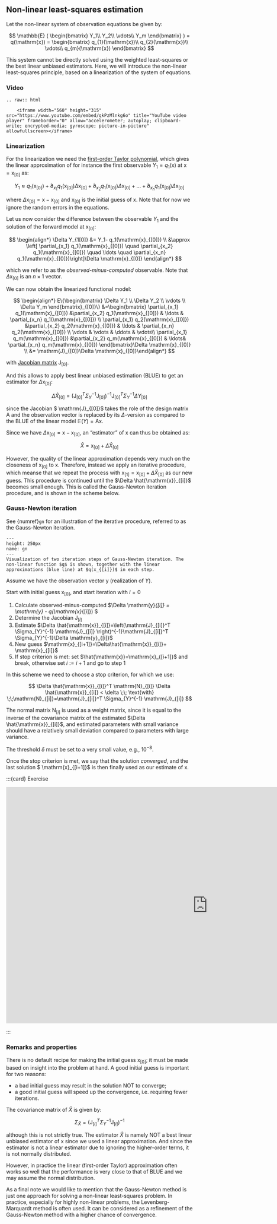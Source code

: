 ## Non-linear least-squares estimation 

Let the non-linear system of observation equations be given by:

$$
\mathbb{E} ( \begin{bmatrix} Y_1\\ Y_2\\ \vdots\\ Y_m \end{bmatrix}  ) = q(\mathrm{x}) = \begin{bmatrix} q_{1}(\mathrm{x})\\ q_{2}(\mathrm{x})\\ \vdots\\  q_{m}(\mathrm{x}) \end{bmatrix}
$$

This system cannot be directly solved using the weighted least-squares or the best linear unbiased estimators. Here, we will introduce the non-linear least-squares principle, based on a linearization of the system of equations. 

### Video
```{eval-rst}
.. raw:: html

    <iframe width="560" height="315" src="https://www.youtube.com/embed/qkPzMlnkg6o" title="YouTube video player" frameborder="0" allow="accelerometer; autoplay; clipboard-write; encrypted-media; gyroscope; picture-in-picture" allowfullscreen></iframe>
```

### Linearization
For the linearization we need the [first-order Taylor polynomial](PM_taylor), which gives the linear approximation of for instance the first observable $Y_1 = q_1(\mathrm{x})$ at $\mathrm{x}=\mathrm{x}_{[0]}$ as:

$$
Y_1\approx q_1( \mathrm{x}_{[0]})+ \partial_{x_1} q_1(\mathrm{x}_{[0]})\Delta \mathrm{x}_{[0]}+ \partial_{x_2} q_1(\mathrm{x}_{[0]})\Delta \mathrm{x}_{[0]}+ \ldots + \partial_{x_n} q_1(\mathrm{x}_{[0]})\Delta \mathrm{x}_{[0]}
$$

where $\Delta \mathrm{x}_{[0]} = \mathrm{x}- \mathrm{x}_{[0]}$ and $\mathrm{x}_{[0]}$ is the initial guess of $\mathrm{x}$. Note that for now we ignore the random errors in the equations.

Let us now consider the difference between the observable $Y_1$ and the solution of the forward model at $\mathrm{x}_{[0]}$:

$$
\begin{align*} \Delta Y_{1[0]} &= Y_1- q_1(\mathrm{x}_{[0]}) \\ &\approx \left[ \partial_{x_1} q_1(\mathrm{x}_{[0]}) \quad \partial_{x_2} q_1(\mathrm{x}_{[0]}) \quad \ldots \quad \partial_{x_n} q_1(\mathrm{x}_{[0]})\right]\Delta \mathrm{x}_{[0]} \end{align*}
$$

which we refer to as the *observed-minus-computed* observable. Note that $\Delta \mathrm{x}_{[0]}$ is an $n\times 1$ vector.

We can now obtain the linearized functional model:

$$
\begin{align*} E\{\begin{bmatrix} \Delta Y_1 \\ \Delta Y_2 \\ \vdots \\ \Delta Y_m \end{bmatrix}_{[0]}\} &=\begin{bmatrix} \partial_{x_1} q_1(\mathrm{x}_{[0]}) &\partial_{x_2} q_1(\mathrm{x}_{[0]}) & \ldots & \partial_{x_n} q_1(\mathrm{x}_{[0]}) \\ \partial_{x_1} q_2(\mathrm{x}_{[0]}) &\partial_{x_2} q_2(\mathrm{x}_{[0]}) & \ldots & \partial_{x_n} q_2(\mathrm{x}_{[0]}) \\ \vdots & \vdots  & \ddots  & \vdots\\ \partial_{x_1} q_m(\mathrm{x}_{[0]}) &\partial_{x_2} q_m(\mathrm{x}_{[0]}) & \ldots& \partial_{x_n} q_m(\mathrm{x}_{[0]}) \end{bmatrix}\Delta \mathrm{x}_{[0]} \\ &= \mathrm{J}_{[0]}\Delta \mathrm{x}_{[0]}\end{align*}
$$

with [Jacobian matrix](PM_jacobian) $\mathrm{J}_{[0]}$.

And this allows to apply best linear unbiased estimation (BLUE) to get an estimator for $\Delta \mathrm{x}_{[0]}$:

$$
\Delta \hat{X}_{[0]}=\left(\mathrm{J}_{[0]}^T \Sigma_{Y}^{-1} \mathrm{J}_{[0]} \right)^{-1}\mathrm{J}_{[0]}^T \Sigma_{Y}^{-1}\Delta Y_{[0]}
$$

since the Jacobian $ \mathrm{J}_{[0]}$ takes the role of the design matrix $\mathrm{A}$ and the observation vector is replaced by its $\Delta$-version as compared to the BLUE of the linear model $\mathbb{E}(Y) = \mathrm{Ax}$.

Since we have $\Delta \mathrm{x}_{[0]} = \mathrm{x}- \mathrm{x}_{[0]}$, an “estimator” of $\mathrm{x}$ can thus be obtained as:

$$
\hat{X}=\mathrm{x}_{[0]}+\Delta \hat{X}_{[0]}
$$

However, the quality of the linear approximation depends very much on the closeness of $\mathrm{x}_{[0]}$ to $\mathrm{x}$. Therefore, instead we apply an iterative procedure, which meanse that we repeat the process with $\mathrm{x}_{[1]}=\mathrm{x}_{[0]}+\Delta \hat{X}_{[0]}$ as our new guess. This procedure is continued until the $\Delta \hat{\mathrm{x}}_{[i]}$ becomes small enough. This is called the Gauss-Newton iteration procedure, and is shown in the scheme below.

### Gauss-Newton iteration

See {numref}`gn` for an illustration of the iterative procedure, referred to as the Gauss-Newton iteration.

```{figure} ./figures/07_gn.png
---
height: 250px
name: gn
---
Visualization of two iteration steps of Gauss-Newton iteration. The non-linear function $q$ is shown, together with the linear approximations (blue line) at $q(x_{[i]})$ in each step.
```

Assume we have the observation vector $\mathrm{y}$ (realization of $Y$).

Start with initial guess $\mathrm{x}_{[0]}$, and start iteration with $i=0$
1. Calculate observed-minus-computed $\Delta \mathrm{y}_{[i]} = \mathrm{y} - q(\mathrm{x}_{[i]}) $
2. Determine the Jacobian $\mathrm{J}_{[i]}$
3. Estimate $\Delta \hat{\mathrm{x}}_{[i]}=\left(\mathrm{J}_{[i]}^T \Sigma_{Y}^{-1} \mathrm{J}_{[i]} \right)^{-1}\mathrm{J}_{[i]}^T \Sigma_{Y}^{-1}\Delta \mathrm{y}_{[i]}$
4. New guess $\mathrm{x}_{[i+1]}=\Delta\hat{\mathrm{x}}_{[i]}+ \mathrm{x}_{[i]}$
5. If stop criterion is met: set $\hat{\mathrm{x}}=\mathrm{x}_{[i+1]}$  and break, otherwise set $i:=i+1$ and go to step 1

In this scheme we need to choose a stop criterion, for which we use:

$$
\Delta \hat{\mathrm{x}}_{[i]}^T \mathrm{N}_{[i]} \Delta \hat{\mathrm{x}}_{[i]} < \delta \;\; \text{with} \;\;\mathrm{N}_{[i]}=\mathrm{J}_{[i]}^T \Sigma_{Y}^{-1} \mathrm{J}_{[i]}
$$

The normal matrix $\mathrm{N}_{[i]}$ is used as a weight matrix, since it is equal to the inverse of the covariance matrix of the estimated $\Delta \hat{\mathrm{x}}_{[i]}$, and estimated parameters with small variance should have a relatively small deviation compared to parameters with large variance.

The threshold $\delta$ must be set to a very small value, e.g., $10^{-8}$.

Once the stop criterion is met, we say that the solution *converged*, and the last solution $ \mathrm{x}_{[i+1]}$ is then finally used as our estimate of $\mathrm{x}$. 

:::{card} Exercise

<iframe src="https://tudelft.h5p.com/content/1292064774866067777/embed" aria-label="quiz_non-linear_LS" width="1088" height="637" frameborder="0" allowfullscreen="allowfullscreen" allow="autoplay *; geolocation *; microphone *; camera *; midi *; encrypted-media *"></iframe><script src="https://tudelft.h5p.com/js/h5p-resizer.js" charset="UTF-8"></script>

:::

### Remarks and properties
There is no default recipe for making the initial guess $\mathrm{x}_{[0]}$; it must be made based on insight into the problem at hand. A good initial guess is important for two reasons:

* a bad initial guess may result in the solution NOT to converge;
* a good initial guess will speed up the convergence, i.e. requiring fewer iterations.

The covariance matrix of $\hat{X}$ is given by:

$$
\Sigma_{\hat{X}}=\left(\mathrm{J}_{[i]}^T \Sigma_{Y}^{-1} \mathrm{J}_{[i]} \right)^{-1}
$$

although this is not strictly true. The estimator $\hat X$ is namely NOT a best linear unbiased estimator of $\mathrm{x}$ since we used a linear approximation. And since the estimator is not a linear estimator due to ignoring the higher-order terms, it is not normally distributed. 

However, in practice the linear (first-order Taylor) approximation often works so well that the performance is very close to that of BLUE and we may assume the normal distribution.

As a final note we would like to mention that the Gauss-Newton method is just one approach for solving a non-linear least-squares problem. In practice, especially for highly non-linear problems, the Levenberg-Marquardt method is often used. It can be considered as a refinement of the Gauss-Newton method with a higher chance of convergence.